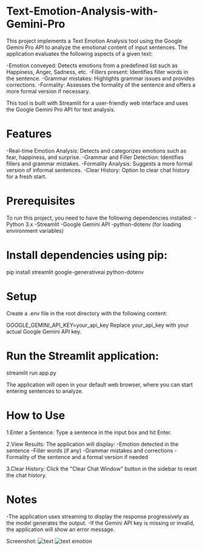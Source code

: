 # Text-Emotion-Analysis-with-Gemini-Pro
This project implements a Text Emotion Analysis tool using the Google Gemini Pro API to analyze the emotional content of input sentences. The application evaluates the following aspects of a given text:

-Emotion conveyed: Detects emotions from a predefined list such as Happiness, Anger, Sadness, etc.
-Fillers present: Identifies filler words in the sentence.
-Grammar mistakes: Highlights grammar issues and provides corrections.
-Formality: Assesses the formality of the sentence and offers a more formal version if necessary.

This tool is built with Streamlit for a user-friendly web interface and uses the Google Gemini Pro API for text analysis.

# Features
-Real-time Emotion Analysis: Detects and categorizes emotions such as fear, happiness, and surprise.
-Grammar and Filler Detection: Identifies fillers and grammar mistakes.
-Formality Analysis: Suggests a more formal version of informal sentences.
-Clear History: Option to clear chat history for a fresh start.


# Prerequisites
To run this project, you need to have the following dependencies installed:
-Python 3.x
-Streamlit
-Google Gemini API
-python-dotenv (for loading environment variables)

# Install dependencies using pip:
pip install streamlit google-generativeai python-dotenv

# Setup
Create a .env file in the root directory with the following content:

GOOGLE_GEMINI_API_KEY=your_api_key
Replace your_api_key with your actual Google Gemini API key.

# Run the Streamlit application:
streamlit run app.py

The application will open in your default web browser, where you can start entering sentences to analyze.

# How to Use
1.Enter a Sentence: Type a sentence in the input box and hit Enter.

2.View Results: The application will display:
-Emotion detected in the sentence
-Filler words (if any)
-Grammar mistakes and corrections
-Formality of the sentence and a formal version if needed

3.Clear History: Click the "Clear Chat Window" button in the sidebar to reset the chat history.

# Notes
-The application uses streaming to display the response progressively as the model generates the output.
-If the Gemini API key is missing or invalid, the application will show an error message.

Screenshot:
![text](https://github.com/user-attachments/assets/591a5cd1-dd08-4acd-8b1d-4c6a932cba9a)
![text emotion](https://github.com/user-attachments/assets/c28075f1-445c-4ac7-9b2f-7caba7cab306)

